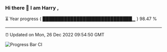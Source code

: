 ### Hi there 👋 I am Harry , 

⏳ Year progress { █████████████████████████████▁ } 98.47 %

---

⏰ Updated on Mon, 26 Dec 2022 09:54:50 GMT

![Progress Bar CI](https://github.com/duykhang68/duykhang68/workflows/Progress%20Bar%20CI/badge.svg)
